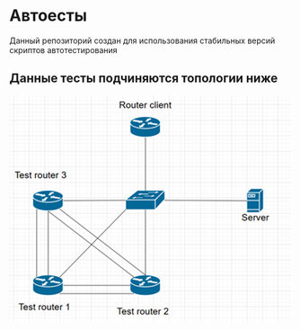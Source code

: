 # Автоесты
Данный репозиторий создан для использования стабильных версий скриптов автотестирования 
## Данные тесты подчиняются топологии ниже
![Топология](Topology.png)